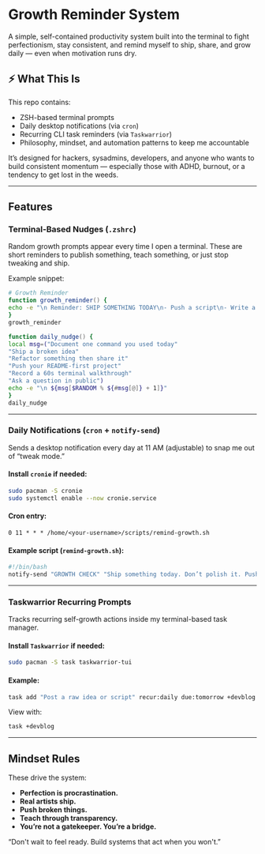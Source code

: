# Growth Reminder System

A simple, self-contained productivity system built into the terminal to fight perfectionism, stay consistent, and remind myself to ship, share, and grow daily — even when motivation runs dry.

## ⚡ What This Is

This repo contains:
- ZSH-based terminal prompts
- Daily desktop notifications (via `cron`)
- Recurring CLI task reminders (via `Taskwarrior`)
- Philosophy, mindset, and automation patterns to keep me accountable

It’s designed for hackers, sysadmins, developers, and anyone who wants to build consistent momentum — especially those with ADHD, burnout, or a tendency to get lost in the weeds.

---

## Features

### Terminal-Based Nudges (`.zshrc`)

Random growth prompts appear every time I open a terminal. These are short reminders to publish something, teach something, or just stop tweaking and ship.

Example snippet:
```zsh
# Growth Reminder
function growth_reminder() {
echo -e "\n Reminder: SHIP SOMETHING TODAY\n- Push a script\n- Write a 2-sentence README\n- Post a failure\n"
}
growth_reminder

function daily_nudge() {
local msg=("Document one command you used today"
"Ship a broken idea"
"Refactor something then share it"
"Push your README-first project"
"Record a 60s terminal walkthrough"
"Ask a question in public")
echo -e "\n ${msg[$RANDOM % ${#msg[@]} + 1]}"
}
daily_nudge
```

---

### Daily Notifications (`cron` + `notify-send`)

Sends a desktop notification every day at 11 AM (adjustable) to snap me out of “tweak mode.”

#### Install `cronie` if needed:
```bash
sudo pacman -S cronie
sudo systemctl enable --now cronie.service
```

#### Cron entry:
```cron
0 11 * * * /home/<your-username>/scripts/remind-growth.sh
```

#### Example script (`remind-growth.sh`):
```bash
#!/bin/bash
notify-send "GROWTH CHECK" "Ship something today. Don’t polish it. Push it broken if you have to."
```

---

### Taskwarrior Recurring Prompts

Tracks recurring self-growth actions inside my terminal-based task manager.

#### Install `Taskwarrior` if needed: 
```bash
sudo pacman -S task taskwarrior-tui
```

#### Example:
```bash
task add "Post a raw idea or script" recur:daily due:tomorrow +devblog
```

View with:
```bash
task +devblog
```

---

## Mindset Rules

These drive the system:
- **Perfection is procrastination.**
- **Real artists ship.**
- **Push broken things.**
- **Teach through transparency.**
- **You’re not a gatekeeper. You’re a bridge.**

“Don't wait to feel ready. Build systems that act when you won't.”
